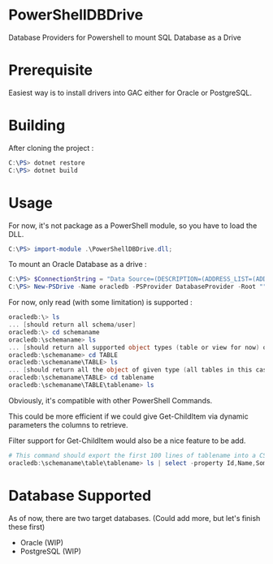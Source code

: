 # PowerShellDBDrive
Database Providers for Powershell to mount SQL Database as a Drive

# Prerequisite
Easiest way is to install drivers into GAC either for Oracle or PostgreSQL.

# Building 

After cloning the project : 

```powershell
C:\PS> dotnet restore
C:\PS> dotnet build
```

# Usage
For now, it's not package as a PowerShell module, so you have to load the DLL.

```powershell
C:\PS> import-module .\PowerShellDBDrive.dll;
```

To mount an Oracle Database as a drive : 

```powershell
C:\PS> $ConnectionString = "Data Source=(DESCRIPTION=(ADDRESS_LIST=(ADDRESS=(PROTOCOL=TCP)(HOST=host.company.org)(PORT=1521)))(CONNECT_DATA=(SERVER=DEDICATED)(SID=OracleSID)));User Id=USERNAME;Password=PASSWORD;";
C:\PS> New-PSDrive -Name oracledb -PSProvider DatabaseProvider -Root "" -Provider Oracle.ManagedDataAccess.Client -ConnectionString $ConnectionString -Verbose
```

For now, only read (with some limitation) is supported : 

```powershell
oracledb:\> ls 
... [should return all schema/user]
oracledb:\> cd schemaname
oracledb:\schemaname> ls
... [should return all supported object types (table or view for now) of given schema]
oracledb:\schemaname> cd TABLE
oracledb:\schemaname\TABLE> ls
... [should return all the object of given type (all tables in this case)]
oracledb:\schemaname\TABLE> cd tablename
oracledb:\schemaname\TABLE\tablename> ls
```

Obviously, it's compatible with other PowerShell Commands. 

This could be more efficient if we could give Get-ChildItem via dynamic parameters the columns to retrieve.

Filter support for Get-ChildItem would also be a nice feature to be add.

```powershell
# This command should export the first 100 lines of tablename into a CSV using UTF-8 (with bom)
oracledb:\schemaname\table\tablename> ls | select -property Id,Name,SomeColumns | Export-Csv -NoTypeInformation -Path C:\Temp\Test.csv -Encoding UTF8
```

# Database Supported 

As of now, there are two target databases. (Could add more, but let's finish these first)

- Oracle (WIP)
- PostgreSQL (WIP)
